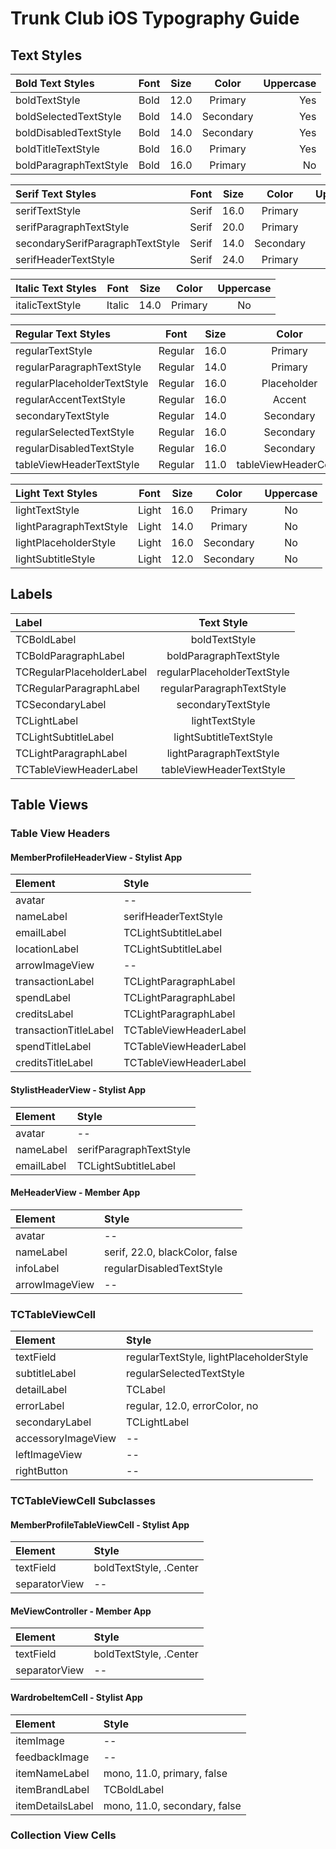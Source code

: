 # Trunk Club iOS Typography Guide

## Text Styles

 Bold Text Styles | Font      | Size    | Color         | Uppercase
:-----------------|:---------:|:-------:|:-------------:| ---------:
 boldTextStyle    | Bold      | 12.0    | Primary       | Yes
 boldSelectedTextStyle | Bold | 14.0    | Secondary     | Yes
 boldDisabledTextStyle | Bold | 14.0    | Secondary     | Yes
 boldTitleTextStyle | Bold    | 16.0    | Primary       | Yes
 boldParagraphTextStyle | Bold | 16.0    | Primary       | No

 Serif Text Styles | Font      | Size    | Color         | Uppercase
:------------------|:---------:|:-------:|:-------------:|:---------:
 serifTextStyle    | Serif      | 16.0    | Primary       | No
 serifParagraphTextStyle | Serif | 20.0    | Primary       | Yes
 secondarySerifParagraphTextStyle | Serif | 14.0    | Secondary     | No
 serifHeaderTextStyle | Serif | 24.0    | Primary     | No

  Italic Text Styles | Font      | Size    | Color         | Uppercase
 :-------------------|:---------:|:-------:|:-------------:|:---------:
  italicTextStyle    | Italic      | 14.0    | Primary       | No

 Regular Text Styles | Font      | Size    | Color         | Uppercase
:-----------------|:---------:|:-------:|:-------------:|:---------:
 regularTextStyle | Regular      | 16.0    | Primary       | No
 regularParagraphTextStyle | Regular | 14.0    | Primary     | No
 regularPlaceholderTextStyle | Regular | 16.0    | Placeholder     | No
 regularAccentTextStyle | Regular    | 16.0    | Accent       | No
 secondaryTextStyle | Regular | 14.0    | Secondary       | No
 regularSelectedTextStyle | Regular | 16.0    | Secondary     | No
 regularDisabledTextStyle | Regular | 16.0    | Secondary     | No
 tableViewHeaderTextStyle | Regular | 11.0    | tableViewHeaderColor     | Yes

 Light Text Styles | Font      | Size    | Color         | Uppercase
:------------------|:---------:|:-------:|:-------------:|:---------:
 lightTextStyle    | Light      | 16.0    | Primary       | No
 lightParagraphTextStyle | Light | 14.0    | Primary       | No
 lightPlaceholderStyle | Light | 16.0    | Secondary     | No
 lightSubtitleStyle | Light | 12.0    | Secondary     | No

## Labels

 Label            | Text Style      
:-----------------|:---------:
 TCBoldLabel      | boldTextStyle      
 TCBoldParagraphLabel | boldParagraphTextStyle
 TCRegularPlaceholderLabel | regularPlaceholderTextStyle
 TCRegularParagraphLabel | regularParagraphTextStyle    
 TCSecondaryLabel | secondaryTextStyle
 TCLightLabel     | lightTextStyle      
 TCLightSubtitleLabel | lightSubtitleTextStyle
 TCLightParagraphLabel | lightParagraphTextStyle
 TCTableViewHeaderLabel | tableViewHeaderTextStyle    

## Table Views

### Table View Headers

#### MemberProfileHeaderView - Stylist App

 Element     | Style     
:------------|:----------------
  avatar     | --
  nameLabel | serifHeaderTextStyle
  emailLabel | TCLightSubtitleLabel
  locationLabel  | TCLightSubtitleLabel
  arrowImageView | --
  transactionLabel | TCLightParagraphLabel
  spendLabel | TCLightParagraphLabel
  creditsLabel | TCLightParagraphLabel
  transactionTitleLabel | TCTableViewHeaderLabel
  spendTitleLabel | TCTableViewHeaderLabel
  creditsTitleLabel | TCTableViewHeaderLabel

#### StylistHeaderView - Stylist App

 Element     | Style     
:------------|:----------------
 avatar     | --
 nameLabel | serifParagraphTextStyle
 emailLabel | TCLightSubtitleLabel

#### MeHeaderView - Member App

  Element     | Style     
 :------------|:----------------
  avatar     | --
  nameLabel | serif, 22.0, blackColor, false
  infoLabel | regularDisabledTextStyle
  arrowImageView | --

### TCTableViewCell

 Element     | Style     
:------------|:----------------
 textField   | regularTextStyle, lightPlaceholderStyle
 subtitleLabel | regularSelectedTextStyle
 detailLabel | TCLabel
 errorLabel  | regular, 12.0, errorColor, no
 secondaryLabel | TCLightLabel
 accessoryImageView | --
 leftImageView | --
 rightButton | --

### TCTableViewCell Subclasses

#### MemberProfileTableViewCell - Stylist App

Element     | Style     
:------------|:----------------
textField   | boldTextStyle, .Center
separatorView | --

#### MeViewController - Member App

Element     | Style     
:------------|:----------------
textField   | boldTextStyle, .Center
separatorView | --

#### WardrobeItemCell - Stylist App

 Element     | Style     
:------------|:----------------
 itemImage   | --
 feedbackImage | --
 itemNameLabel | mono, 11.0, primary, false
 itemBrandLabel  | TCBoldLabel
 itemDetailsLabel | mono, 11.0, secondary, false



### Collection View Cells
